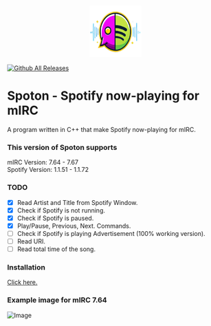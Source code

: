 <p align="center">
  <img width="120" height="120" src="https://github.com/turbosmurfen/spoton/blob/main/img/spoton_logo.png">
</p>

[![Github All Releases](https://img.shields.io/github/downloads/turbosmurfen/spoton/total.svg)]()

# Spoton - Spotify now-playing for mIRC  
A program written in C++ that make Spotify now-playing for mIRC. 
  
### This version of Spoton supports
  
mIRC Version: 7.64 - 7.67  
Spotify Version: 1.1.51 - 1.1.72  
  
### TODO
  
- [x] Read Artist and Title from Spotify Window.  
- [x] Check if Spotify is not running.  
- [x] Check if Spotify is paused.  
- [x] Play/Pause, Previous, Next. Commands.
- [ ] Check if Spotify is playing Advertisement (100% working version).  
- [ ] Read URI.   
- [ ] Read total time of the song.  
  
### Installation
[Click here.](https://github.com/turbosmurfen/spoton/wiki/Howto)

### Example image for mIRC 7.64
![Image](https://github.com/turbosmurfen/spoton/blob/main/img/spoton_example.png)

